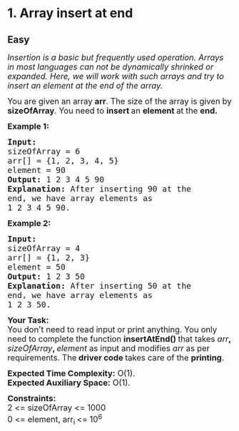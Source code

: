 # 1. Array insert at end
## Easy
<div class="problem-statement">
                <p></p><p><em><span style="font-size:18px">Insertion is a basic but frequently used operation. Arrays in most languages can not be dynamically shrinked or expanded. Here, we will work with such arrays and try to insert an element at the end of the array.</span></em></p>

<p><span style="font-size:18px">You are given an array <strong>arr</strong>. The size of the array is given by <strong>sizeOfArray</strong>. You need to <strong>insert </strong>an <strong>element </strong>at the&nbsp;<strong>end.</strong></span></p>

<p><span style="font-size:18px"><strong>Example 1:</strong></span></p>

<pre><span style="font-size:18px"><strong>Input:
</strong>sizeOfArray = 6
arr[] = {1, 2, 3, 4, 5}
element = 90
<strong>Output: </strong>1 2 3 4 5 90
<strong>Explanation: </strong>After inserting 90 at the
end, we have array elements as 
1 2 3 4 5 90.</span></pre>

<p><span style="font-size:18px"><strong>Example 2:</strong></span></p>

<pre><span style="font-size:18px"><strong>Input:
</strong>sizeOfArray = 4
arr[] = {1, 2, 3}
element = 50
<strong>Output: </strong>1 2 3 50
<strong>Explanation: </strong>After inserting 50 at the 
end, we have array elements as 
1 2 3 50.</span>
</pre>

<p><strong><span style="font-size:18px">Your Task:</span></strong><br>
<span style="font-size:18px">You don't need to read input or print anything.&nbsp;You only need to complete the function <strong>insertAtEnd() </strong>that takes <em>arr</em><strong>, </strong><em>sizeOfArray</em><strong>, </strong><em>element</em> as input and modifies <em>arr</em> as per requirements. The<strong> driver code </strong>takes care of the <strong>printing</strong>.</span></p>

<p><span style="font-size:18px"><strong>Expected Time Complexity:</strong>&nbsp;O(1).<br>
<strong>Expected Auxiliary Space:</strong>&nbsp;O(1).</span></p>

<p><strong><span style="font-size:18px">Constraints:</span></strong><br>
<span style="font-size:18px">2 &lt;= sizeOfArray &lt;= 1000<br>
0 &lt;= element, arr<sub>i </sub>&lt;= 10<sup style="">6</sup></span></p>
 <p></p>
            </div>